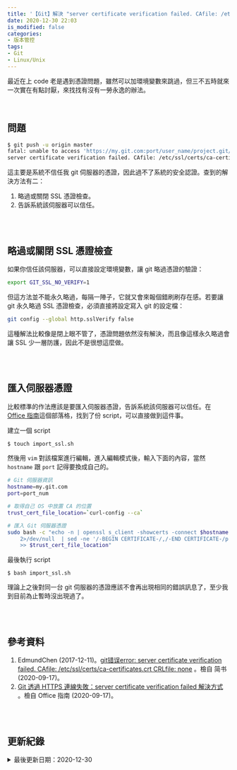 ```yaml
---
title: '【Git】解決 "server certificate verification failed. CAfile: /etc/ssl/certs/ca-certificates.crt CRLfile: none" '
date: 2020-12-30 22:03
is_modified: false
categories:
- 版本管控 
tags:
- Git
- Linux/Unix
--- 
```


最近在上 code 老是遇到憑證問題，雖然可以加環境變數來跳過，但三不五時就來一次實在有點討厭，來找找有沒有一勞永逸的辦法。

<!--more-->
<br>

## 問題

```bash
$ git push -u origin master
fatal: unable to access 'https://my.git.com:port/user_name/project.git/':
server certificate verification failed. CAfile: /etc/ssl/certs/ca-certificates.crt CRLfile: none
```

這主要是系統不信任我 git 伺服器的憑證，因此過不了系統的安全認證。查到的解決方法有二：
1. 略過或關閉 SSL 憑證檢查。
2. 告訴系統該伺服器可以信任。

<br><br>

## 略過或關閉 SSL 憑證檢查

如果你信任該伺服器，可以直接設定環境變數，讓 git 略過憑證的驗證：

```bash
export GIT_SSL_NO_VERIFY=1 
```

但這方法並不能永久略過，每隔一陣子，它就又會來報個錯刷刷存在感。若要讓 git 永久略過 SSL 憑證檢查，必須直接將設定寫入 git 的設定檔：

```bash
git config --global http.sslVerify false
```

這種解法比較像是閉上眼不管了，憑證問題依然沒有解決，而且像這樣永久略過會讓 SSL 少一層防護，因此不是很想這麼做。

<br><br>

## 匯入伺服器憑證

比較標準的作法應該是要匯入伺服器憑證，告訴系統該伺服器可以信任。在 [Office 指南](https://officeguide.cc/git-https-server-certificate-verification-failed-solution/)這個部落格，找到了份 script，可以直接做到這件事。

建立一個 script
```bash
$ touch import_ssl.sh
```

然後用 `vim` 對該檔案進行編輯，進入編輯模式後，輸入下面的內容，當然 `hostname` 跟 `port` 記得要換成自己的。
 
```bash
# Git 伺服器資訊
hostname=my.git.com
port=port_num

# 取得自己 OS 中放置 CA 的位置
trust_cert_file_location=`curl-config --ca`

# 匯入 Git 伺服器憑證
sudo bash -c "echo -n | openssl s_client -showcerts -connect $hostname:$port \
    2>/dev/null  | sed -ne '/-BEGIN CERTIFICATE-/,/-END CERTIFICATE-/p'  \
    >> $trust_cert_file_location"
``` 


最後執行 script
```
$ bash import_ssl.sh
```

理論上之後對同一台 git 伺服器的憑證應該不會再出現相同的錯誤訊息了，至少我到目前為止暫時沒出現過了。


<br><br> 

## 參考資料 
1. EdmundChen (2017-12-11)。[git错误error: server certificate verification failed. CAfile: /etc/ssl/certs/ca-certificates.crt CRLfile: none](https://www.jianshu.com/p/7d599bdf370a) 。檢自 简书 (2020-09-17)。
2. [Git 透過 HTTPS 連線失敗：server certificate verification failed 解決方式](https://officeguide.cc/git-https-server-certificate-verification-failed-solution/) 。檢自 Office 指南 (2020-09-17)。

<br><br> 

## 更新紀錄
<details class="update_stamp">
  <summary>最後更新日期：2020-12-30</summary>
  <ul>
    <li>2020-12-30 發布</li>
    <li>2020-09-17 完稿</li>
    <li>2020-09-17 起稿</li>
  </ul>
</details>